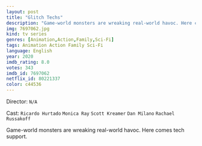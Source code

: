 ```yaml
---
layout: post
title: "Glitch Techs"
description: "Game-world monsters are wreaking real-world havoc. Here comes tech support..."
img: 7697062.jpg
kind: tv series
genres: [Animation,Action,Family,Sci-Fi]
tags: Animation Action Family Sci-Fi 
language: English
year: 2020
imdb_rating: 8.0
votes: 343
imdb_id: 7697062
netflix_id: 80221337
color: c44536
---
```

Director: `N/A`  

Cast: `Ricardo Hurtado` `Monica Ray` `Scott Kreamer` `Dan Milano` `Rachael Russakoff` 

Game-world monsters are wreaking real-world havoc. Here comes tech support.